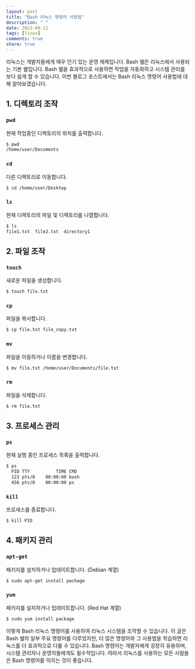 ```yaml
---
layout: post
title: "Bash 리눅스 명령어 사용법"
description: " "
date: 2023-09-12
tags: [linux]
comments: true
share: true
---
```


리눅스는 개발자들에게 매우 인기 있는 운영 체제입니다. Bash 쉘은 리눅스에서 사용되는 기본 쉘입니다. Bash 쉘을 효과적으로 사용하면 작업을 자동화하고 시스템 관리를 보다 쉽게 할 수 있습니다. 이번 블로그 포스트에서는 Bash 리눅스 명령어 사용법에 대해 알아보겠습니다.

## 1. 디렉토리 조작

### `pwd`

현재 작업중인 디렉토리의 위치를 출력합니다. 

```bash
$ pwd
/home/user/Documents
```

### `cd`

다른 디렉토리로 이동합니다.

```bash
$ cd /home/user/Desktop
```

### `ls`

현재 디렉토리의 파일 및 디렉토리를 나열합니다.

```bash
$ ls
file1.txt  file2.txt  directory1
```

## 2. 파일 조작

### `touch`

새로운 파일을 생성합니다.

```bash
$ touch file.txt
```

### `cp`

파일을 복사합니다.

```bash
$ cp file.txt file_copy.txt
```

### `mv`

파일을 이동하거나 이름을 변경합니다.

```bash
$ mv file.txt /home/user/Documents/file.txt
```

### `rm`

파일을 삭제합니다.

```bash
$ rm file.txt
```

## 3. 프로세스 관리

### `ps`

현재 실행 중인 프로세스 목록을 출력합니다.

```bash
$ ps
  PID TTY          TIME CMD
  123 pts/0    00:00:00 bash
  456 pts/0    00:00:00 ps
```

### `kill`

프로세스를 종료합니다.

```bash
$ kill PID
```

## 4. 패키지 관리

### `apt-get`

패키지를 설치하거나 업데이트합니다. (Debian 계열)

```bash
$ sudo apt-get install package
```

### `yum`

패키지를 설치하거나 업데이트합니다. (Red Hat 계열)

```bash
$ sudo yum install package
```

이렇게 Bash 리눅스 명령어를 사용하여 리눅스 시스템을 조작할 수 있습니다. 이 글은 Bash 쉘의 일부 주요 명령어를 다루었지만, 더 많은 명령어와 그 사용법을 학습하면 리눅스를 더 효과적으로 다룰 수 있습니다. Bash 명령어는 개발자에게 굉장히 유용하며, 시스템 관리자나 운영자들에게도 필수적입니다. 따라서 리눅스를 사용하는 모든 사람들은 Bash 명령어를 익히는 것이 좋습니다.
